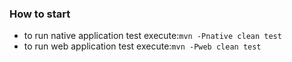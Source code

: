 ### How to start
* to run native application test execute:`mvn -Pnative clean test`
* to run web application test execute:`mvn -Pweb clean test`
